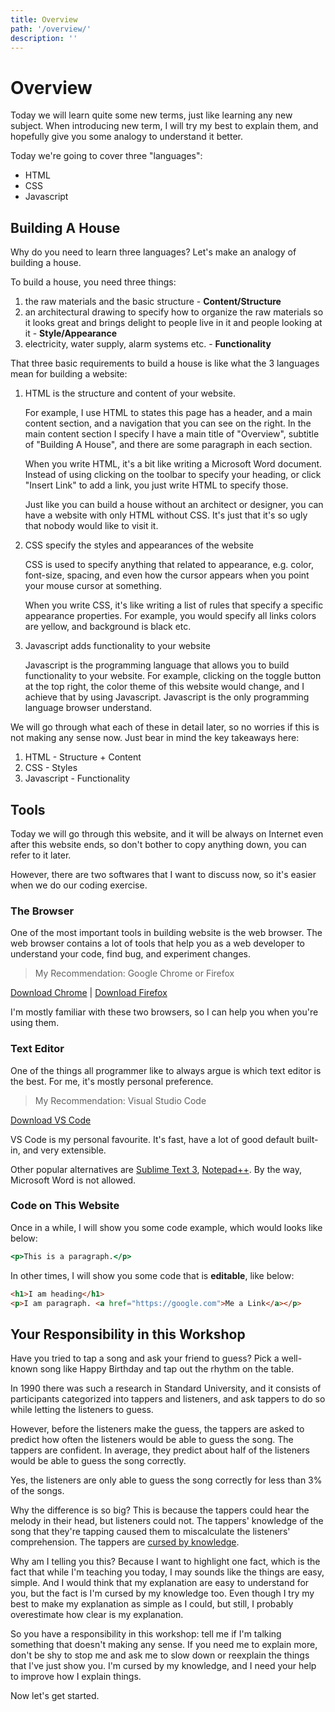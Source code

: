 ```yaml
---
title: Overview
path: '/overview/'
description: ''
---
```


# Overview

Today we will learn quite some new terms, just like learning any new subject. When introducing new term, I will try my best to explain them, and hopefully give you some analogy to understand it better.

Today we're going to cover three "languages":

- HTML
- CSS
- Javascript

## Building A House

Why do you need to learn three languages? Let's make an analogy of building a house.

To build a house, you need three things:

1. the raw materials and the basic structure - **Content/Structure**
1. an architectural drawing to specify how to organize the raw materials so it looks great and brings delight to people live in it and people looking at it - **Style/Appearance**
1. electricity, water supply, alarm systems etc. - **Functionality**

That three basic requirements to build a house is like what the 3 languages mean for building a website:

1. HTML is the structure and content of your website.

   For example, I use HTML to states this page has a header, and a main content section, and a navigation that you can see on the right. In the main content section I specify I have a main title of "Overview", subtitle of "Building A House", and there are some paragraph in each section.

   When you write HTML, it's a bit like writing a Microsoft Word document. Instead of using clicking on the toolbar to specify your heading, or click "Insert Link" to add a link, you just write HTML to specify those.

   Just like you can build a house without an architect or designer, you can have a website with only HTML without CSS. It's just that it's so ugly that nobody would like to visit it.

1. CSS specify the styles and appearances of the website

   CSS is used to specify anything that related to appearance, e.g. color, font-size, spacing, and even how the cursor appears when you point your mouse cursor at something.

   When you write CSS, it's like writing a list of rules that specify a specific appearance properties. For example, you would specify all links colors are yellow, and background is black etc.

1. Javascript adds functionality to your website

   Javascript is the programming language that allows you to build functionality to your website. For example, clicking on the toggle button at the top right, the color theme of this website would change, and I achieve that by using Javascript. Javascript is the only programming language browser understand.

We will go through what each of these in detail later, so no worries if this is not making any sense now. Just bear in mind the key takeaways here:

1. HTML - Structure + Content
1. CSS - Styles
1. Javascript - Functionality

## Tools

Today we will go through this website, and it will be always on Internet even after this website ends, so don't bother to copy anything down, you can refer to it later.

However, there are two softwares that I want to discuss now, so it's easier when we do our coding exercise.

### The Browser

One of the most important tools in building website is the web browser. The web browser contains a lot of tools that help you as a web developer to understand your code, find bug, and experiment changes.

> My Recommendation: Google Chrome or Firefox

[Download Chrome](https://www.google.com/intl/en/chrome/) | [Download Firefox](https://www.mozilla.org/en-US/firefox/new/)

I'm mostly familiar with these two browsers, so I can help you when you're using them.

### Text Editor

One of the things all programmer like to always argue is which text editor is the best. For me, it's mostly personal preference.

> My Recommendation: Visual Studio Code

[Download VS Code](https://code.visualstudio.com/Download)

VS Code is my personal favourite. It's fast, have a lot of good default built-in, and very extensible.

Other popular alternatives are [Sublime Text 3][sublime-text], [Notepad++][notepad-plus-plus]. By the way, Microsoft Word is not allowed.

### Code on This Website

Once in a while, I will show you some code example, which would looks like below:

```htm
<p>This is a paragraph.</p>
```

In other times, I will show you some code that is **editable**, like below:

```html
<h1>I am heading</h1>
<p>I am paragraph. <a href="https://google.com">Me a Link</a></p>
```

## Your Responsibility in this Workshop

Have you tried to tap a song and ask your friend to guess? Pick a well-known song like Happy Birthday and tap out the rhythm on the table.

In 1990 there was such a research in Standard University, and it consists of participants categorized into tappers and listeners, and ask tappers to do so while letting the listeners to guess.

However, before the listeners make the guess, the tappers are asked to predict how often the listeners would be able to guess the song. The tappers are confident. In average, they predict about half of the listeners would be able to guess the song correctly.

Yes, the listeners are only able to guess the song correctly for less than 3% of the songs.

Why the difference is so big? This is because the tappers could hear the melody in their head, but listeners could not. The tappers' knowledge of the song that they're tapping caused them to miscalculate the listeners' comprehension. The tappers are [cursed by knowledge][curse-of-knowledge].

Why am I telling you this? Because I want to highlight one fact, which is the fact that while I'm teaching you today, I may sounds like the things are easy, simple. And I would think that my explanation are easy to understand for you, but the fact is I'm cursed by my knowledge too. Even though I try my best to make my explanation as simple as I could, but still, I probably overestimate how clear is my explanation.

So you have a responsibility in this workshop: tell me if I'm talking something that doesn't making any sense. If you need me to explain more, don't be shy to stop me and ask me to slow down or reexplain the things that I've just show you. I'm cursed by my knowledge, and I need your help to improve how I explain things.

Now let's get started.

[curse-of-knowledge]: https://en.wikipedia.org/wiki/Curse_of_knowledge
[sublime-text]: https://www.sublimetext.com/3
[notepad-plus-plus]: https://notepad-plus-plus.org/download/v7.6.4.html
